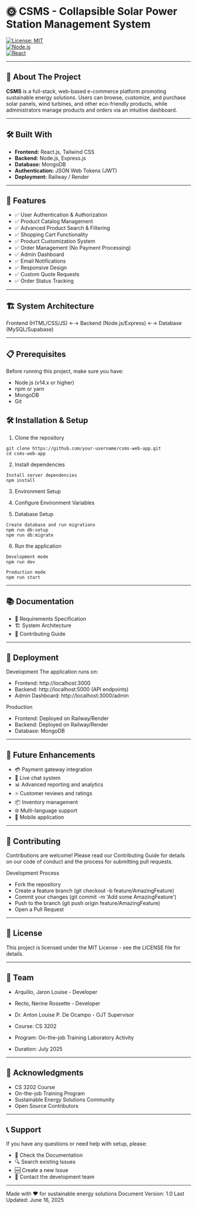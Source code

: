 # 🌞 CSMS - Collapsible Solar Power Station Management System

[![License: MIT](https://img.shields.io/badge/License-MIT-yellow.svg)](https://opensource.org/licenses/MIT)  
[![Node.js](https://img.shields.io/badge/Node.js-18.x-green.svg)](https://nodejs.org/)  
[![React](https://img.shields.io/badge/React-18.x-blue.svg)](https://reactjs.org/)

---

## 📘 About The Project

**CSMS** is a full-stack, web-based e-commerce platform promoting sustainable energy solutions. Users can browse, customize, and purchase solar panels, wind turbines, and other eco-friendly products, while administrators manage products and orders via an intuitive dashboard.

---

## 🛠 Built With

- **Frontend:** React.js, Tailwind CSS  
- **Backend:** Node.js, Express.js  
- **Database:** MongoDB 
- **Authentication:** JSON Web Tokens (JWT)  
- **Deployment:** Railway / Render  

---

## 🚀 Features

- ✅ User Authentication & Authorization
- ✅ Product Catalog Management
- ✅ Advanced Product Search & Filtering
- ✅ Shopping Cart Functionality
- ✅ Product Customization System
- ✅ Order Management (No Payment Processing)
- ✅ Admin Dashboard
- ✅ Email Notifications
- ✅ Responsive Design
- ✅ Custom Quote Requests
- ✅ Order Status Tracking

---

## 🏗️ System Architecture
Frontend (HTML/CSS/JS)  ←→  Backend (Node.js/Express)  ←→  Database (MySQL/Supabase)

---

## 📋 Prerequisites
Before running this project, make sure you have:

- Node.js (v14.x or higher)
- npm or yarn
- MongoDB
- Git

## 🛠️ Installation & Setup
1. Clone the repository
```
git clone https://github.com/your-username/csms-web-app.git
cd csms-web-app
```

2. Install dependencies
```
Install server dependencies
npm install
```

3. Environment Setup
<!-- will add later the format -->
4. Configure Environment Variables
<!-- will add later the format -->
5. Database Setup
```
Create database and run migrations
npm run db:setup
npm run db:migrate
```

6. Run the application
```
Development mode
npm run dev

Production mode
npm run start
```
---

## 📚 Documentation

- 📖 Requirements Specification
- 🏗️ System Architecture
- 🤝 Contributing Guide

---

## 🚀 Deployment
Development
The application runs on:

- Frontend: http://localhost:3000
- Backend: http://localhost:5000 (API endpoints)
- Admin Dashboard: http://localhost:3000/admin

Production

- Frontend: Deployed on Railway/Render
- Backend: Deployed on Railway/Render
- Database: MongoDB

---

## 🔮 Future Enhancements

- 💳 Payment gateway integration
- 💬 Live chat system
- 📊 Advanced reporting and analytics
- ⭐ Customer reviews and ratings
- 📦 Inventory management
- 🌐 Multi-language support
- 📱 Mobile application

---

## 🤝 Contributing
Contributions are welcome! Please read our Contributing Guide for details on our code of conduct and the process for submitting pull requests.

Development Process

- Fork the repository
- Create a feature branch (git checkout -b feature/AmazingFeature)
- Commit your changes (git commit -m 'Add some AmazingFeature')
- Push to the branch (git push origin feature/AmazingFeature)
- Open a Pull Request

---

## 📄 License
This project is licensed under the MIT License - see the LICENSE file for details.

---

## 👥 Team

- Arquillo, Jaron Louise - Developer
- Recto, Nerine Rossette - Developer
- Dr. Anton Louise P. De Ocampo - OJT Supervisor

- Course: CS 3202
- Program: On-the-job Training Laboratory Activity
- Duration: July 2025

---

## 🙏 Acknowledgments

- CS 3202 Course
- On-the-job Training Program
- Sustainable Energy Solutions Community
- Open Source Contributors

---

## 📞 Support
If you have any questions or need help with setup, please:

- 📖 Check the Documentation
- 🔍 Search existing Issues
- 🆕 Create a new Issue
- 📧 Contact the development team

---

Made with ❤️ for sustainable energy solutions
Document Version: 1.0
Last Updated: June 16, 2025
